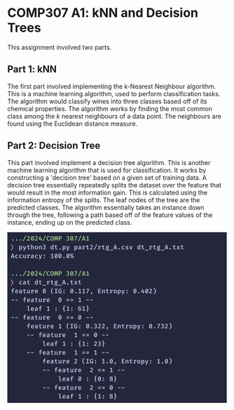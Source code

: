 # COMP307 A1: kNN and Decision Trees

This assignment involved two parts.

## Part 1: kNN

The first part involved implementing the k-Nearest Neighbour algorithm. This is a machine learning algorithm, used to perform classification tasks. The algorithm would classify wines into three classes based off of its chemical properties.
The algorithm works by finding the most common class among the $k$ nearest neighbours of a data point. The neighbours are found using the Euclidean distance measure.


## Part 2: Decision Tree

This part involved implement a decision tree algorithm. This is another machine learning algorithm that is used for classification.
It works by constructing a 'decision tree' based on a given set of training data. A decision tree essentially repeatedly splits the dataset over the feature that would result in the most information gain. This is calculated using the information entropy of the splits. The leaf nodes of the tree are the predicted classes. The algorithm essentially takes an instance down through the tree, following a path based off of the feature values of the instance, ending up on the predicted class.

![Example output](./dt-1.png)
